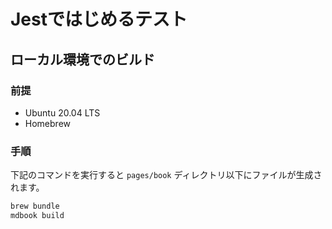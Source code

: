 # Jestではじめるテスト

## ローカル環境でのビルド

### 前提

- Ubuntu 20.04 LTS
- Homebrew

### 手順

下記のコマンドを実行すると `pages/book` ディレクトリ以下にファイルが生成されます。

```sh
brew bundle
mdbook build
```
